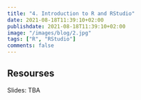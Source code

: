 ```yaml
---
title: "4. Introduction to R and RStudio"
date: 2021-08-18T11:39:10+02:00
publishdate: 2021-08-18T11:39:10+02:00
image: "/images/blog/2.jpg"
tags: ["R", "RStudio"]
comments: false
---
```



## Resourses

Slides: TBA